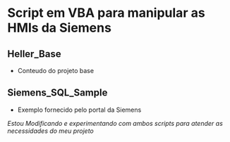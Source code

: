# Script em VBA para manipular as HMIs da Siemens
## Heller_Base
* Conteudo do projeto base
## Siemens_SQL_Sample
* Exemplo fornecido pelo portal da Siemens

*Estou Modificando e experimentando com ambos scripts para atender as necessidades do meu projeto*